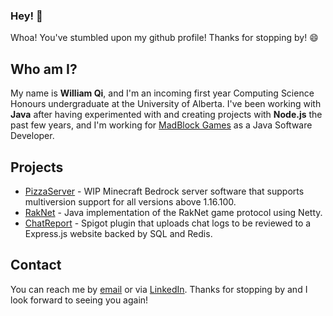 ### Hey! 👋

Whoa! You've stumbled upon my github profile! Thanks for stopping by! 😄

## Who am I?
My name is **William Qi**, and I'm an incoming first year Computing Science Honours undergraduate at the University of Alberta. I've been working with **Java** after having experimented with and creating projects with **Node.js** the past few years, and I'm working for [MadBlock Games](https://github.com/Mooncraft-Games) as a Java Software Developer.

## Projects
- [PizzaServer](https://github.com/WillQi/PizzaServer) - WIP Minecraft Bedrock server software that supports multiversion support for all versions above 1.16.100.
- [RakNet](https://github.com/WillQi/RakNet) - Java implementation of the RakNet game protocol using Netty.
- [ChatReport](https://github.com/WillQi/ChatReportPlugin) - Spigot plugin that uploads chat logs to be reviewed to a Express.js website backed by SQL and Redis.

## Contact
You can reach me by [email](mailto:wqi3@ualberta.ca) or via [LinkedIn](https://www.linkedin.com/in/william-qi/).
Thanks for stopping by and I look forward to seeing you again!
